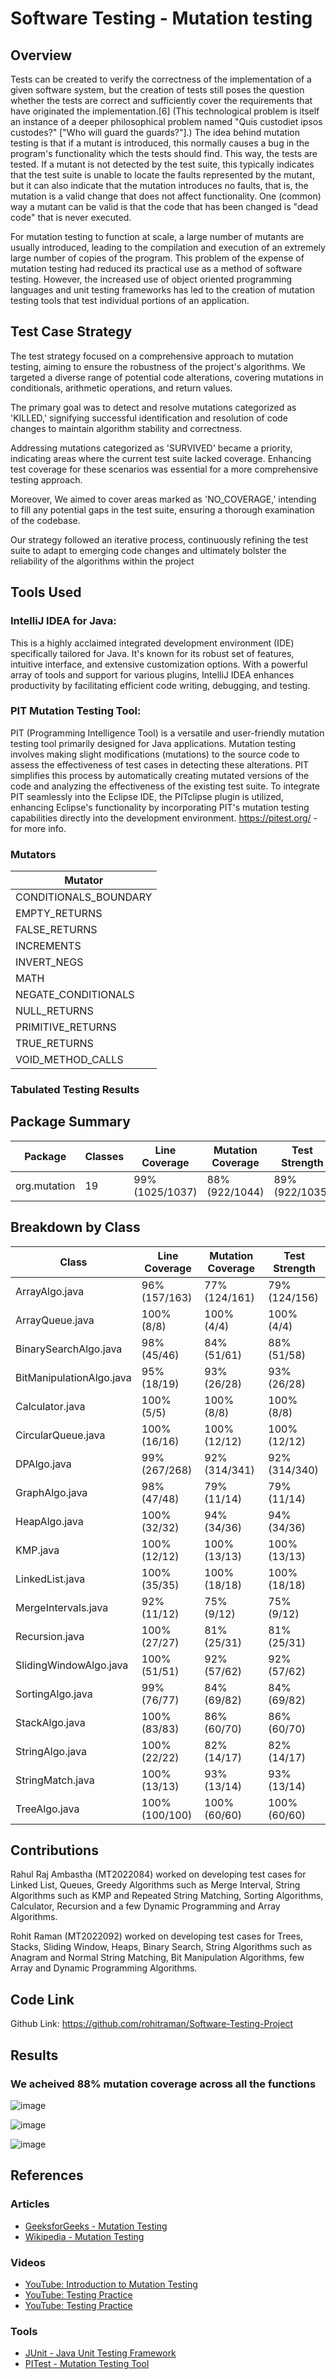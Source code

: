 # Software Testing - Mutation testing

## Overview

Tests can be created to verify the correctness of the implementation of a given software system, but the creation of tests still poses the question whether the tests are correct and sufficiently cover the requirements that have originated the implementation.[6] (This technological problem is itself an instance of a deeper philosophical problem named "Quis custodiet ipsos custodes?" ["Who will guard the guards?"].) The idea behind mutation testing is that if a mutant is introduced, this normally causes a bug in the program's functionality which the tests should find. This way, the tests are tested. If a mutant is not detected by the test suite, this typically indicates that the test suite is unable to locate the faults represented by the mutant, but it can also indicate that the mutation introduces no faults, that is, the mutation is a valid change that does not affect functionality. One (common) way a mutant can be valid is that the code that has been changed is "dead code" that is never executed.

For mutation testing to function at scale, a large number of mutants are usually introduced, leading to the compilation and execution of an extremely large number of copies of the program. This problem of the expense of mutation testing had reduced its practical use as a method of software testing. However, the increased use of object oriented programming languages and unit testing frameworks has led to the creation of mutation testing tools that test individual portions of an application.

## Test Case Strategy

The test strategy focused on a comprehensive approach to mutation testing, aiming to ensure the robustness of the project's algorithms. We targeted a diverse range of potential code alterations, covering mutations in conditionals, arithmetic operations, and return values.

The primary goal was to detect and resolve mutations categorized as 'KILLED,' signifying successful identification and resolution of code changes to maintain algorithm stability and correctness.

Addressing mutations categorized as 'SURVIVED' became a priority, indicating areas where the current test suite lacked coverage. Enhancing test coverage for these scenarios was essential for a more comprehensive testing approach.

Moreover, We aimed to cover areas marked as 'NO_COVERAGE,' intending to fill any potential gaps in the test suite, ensuring a thorough examination of the codebase.

Our strategy followed an iterative process, continuously refining the test suite to adapt to emerging code changes and ultimately bolster the reliability of the algorithms within the project

## Tools Used

### IntelliJ IDEA for Java:
This is a highly acclaimed integrated development environment (IDE) specifically tailored for Java. It's known for its robust set of features, intuitive interface, and extensive customization options. With a powerful array of tools and support for various plugins, IntelliJ IDEA enhances productivity by facilitating efficient code writing, debugging, and testing.

### PIT Mutation Testing Tool:
PIT (Programming Intelligence Tool) is a versatile and user-friendly mutation testing tool primarily designed for Java applications. Mutation testing involves making slight modifications (mutations) to the source code to assess the effectiveness of test cases in detecting these alterations. PIT simplifies this process by automatically creating mutated versions of the code and analyzing the effectiveness of the existing test suite. To integrate PIT seamlessly into the Eclipse IDE, the PITclipse plugin is utilized, enhancing Eclipse's functionality by incorporating PIT's mutation testing capabilities directly into the development environment.
https://pitest.org/ - for more info.

### Mutators

| Mutator             |
|---------------------|
| CONDITIONALS_BOUNDARY|
| EMPTY_RETURNS       |
| FALSE_RETURNS       |
| INCREMENTS          |
| INVERT_NEGS         |
| MATH                |
| NEGATE_CONDITIONALS |
| NULL_RETURNS        |
| PRIMITIVE_RETURNS   |
| TRUE_RETURNS        |
| VOID_METHOD_CALLS   |


### Tabulated Testing Results
## Package Summary

| Package | Classes | Line Coverage | Mutation Coverage | Test Strength |
|---------|---------|---------------|-------------------|---------------|
| org.mutation | 19 | 99% (1025/1037) | 88% (922/1044) | 89% (922/1035) |

## Breakdown by Class

| Class | Line Coverage | Mutation Coverage | Test Strength |
|-------|---------------|-------------------|---------------|
| ArrayAlgo.java | 96% (157/163) | 77% (124/161) | 79% (124/156) |
| ArrayQueue.java | 100% (8/8) | 100% (4/4) | 100% (4/4) |
| BinarySearchAlgo.java | 98% (45/46) | 84% (51/61) | 88% (51/58) |
| BitManipulationAlgo.java | 95% (18/19) | 93% (26/28) | 93% (26/28) |
| Calculator.java | 100% (5/5) | 100% (8/8) | 100% (8/8) |
| CircularQueue.java | 100% (16/16) | 100% (12/12) | 100% (12/12) |
| DPAlgo.java | 99% (267/268) | 92% (314/341) | 92% (314/340) |
| GraphAlgo.java | 98% (47/48) | 79% (11/14) | 79% (11/14) |
| HeapAlgo.java | 100% (32/32) | 94% (34/36) | 94% (34/36) |
| KMP.java | 100% (12/12) | 100% (13/13) | 100% (13/13) |
| LinkedList.java | 100% (35/35) | 100% (18/18) | 100% (18/18) |
| MergeIntervals.java | 92% (11/12) | 75% (9/12) | 75% (9/12) |
| Recursion.java | 100% (27/27) | 81% (25/31) | 81% (25/31) |
| SlidingWindowAlgo.java | 100% (51/51) | 92% (57/62) | 92% (57/62) |
| SortingAlgo.java | 99% (76/77) | 84% (69/82) | 84% (69/82) |
| StackAlgo.java | 100% (83/83) | 86% (60/70) | 86% (60/70) |
| StringAlgo.java | 100% (22/22) | 82% (14/17) | 82% (14/17) |
| StringMatch.java | 100% (13/13) | 93% (13/14) | 93% (13/14) |
| TreeAlgo.java | 100% (100/100) | 100% (60/60) | 100% (60/60) |

## Contributions
Rahul Raj Ambastha (MT2022084) worked on developing test cases for Linked List, Queues, Greedy Algorithms such as Merge Interval, String Algorithms such as KMP and Repeated String Matching, Sorting Algorithms, Calculator, Recursion and a few Dynamic Programming and Array Algorithms.

Rohit Raman (MT2022092) worked on developing test cases for Trees, Stacks, Sliding Window, Heaps, Binary Search, String Algorithms such as Anagram and Normal String Matching, Bit Manipulation Algorithms, few Array and  Dynamic Programming Algorithms.

## Code Link
Github Link: https://github.com/rohitraman/Software-Testing-Project

## Results
### We acheived 88% mutation coverage across all the functions

![image](https://github.com/rohitraman/Software-Testing-Project/assets/29233582/667cc750-a83a-470b-b176-9a3708e10e82)

![image](https://github.com/rohitraman/Software-Testing-Project/assets/29233582/083c62c3-14cc-4d64-a8ca-18ce4dea0f83)

![image](https://github.com/rohitraman/Software-Testing-Project/assets/29233582/eb920685-6a54-4f51-9bdb-99e5b0376030)

## References

### Articles

- [GeeksforGeeks - Mutation Testing](https://www.geeksforgeeks.org/software-testing-mutation-testing/)
- [Wikipedia - Mutation Testing](https://en.wikipedia.org/wiki/Mutation_testing)

### Videos

- [YouTube: Introduction to Mutation Testing](https://www.youtube.com/watch?v=wZeZMtqVmck)
- [YouTube: Testing Practice](https://www.youtube.com/watch?v=fiVma2syvoo)
- [YouTube: Testing Practice](https://www.youtube.com/watch?v=kHlysr-yPYs)

### Tools

- [JUnit - Java Unit Testing Framework](https://mvnrepository.com/artifact/junit/junit)
- [PITest - Mutation Testing Tool](https://pitest.org/)

